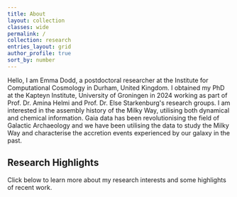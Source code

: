 ```yaml
---
title: About
layout: collection
classes: wide
permalink: /
collection: research
entries_layout: grid
author_profile: true
sort_by: number
---
```



Hello, I am Emma Dodd, a postdoctoral researcher at the Institute for Computational Cosmology in Durham, United Kingdom. I obtained my PhD at the Kapteyn Institute, University of Groningen in 2024 working as part of Prof. Dr. Amina Helmi and Prof. Dr. Else Starkenburg's research groups. I am interested in the assembly history of the Milky Way, utilising both dynamical and chemical information. Gaia data has been revolutionising the field of Galactic Archaeology and we have been utilising the data to study the Milky Way and characterise the accretion events experienced by our galaxy in the past.



## Research Highlights

Click below to learn more about my research interests and some highlights of recent work. 






